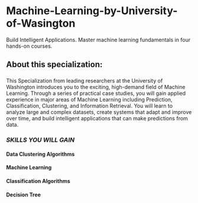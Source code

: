 # Machine-Learning-by-University-of-Wasington
Build Intelligent Applications. Master machine learning fundamentals in four hands-on courses.

## About this specialization:

###
This Specialization from leading researchers at the University of Washington introduces you to the exciting, high-demand field of Machine Learning. Through a series of practical case studies, you will gain applied experience in major areas of Machine Learning including Prediction, Classification, Clustering, and Information Retrieval. You will learn to analyze large and complex datasets, create systems that adapt and improve over time, and build intelligent applications that can make predictions from data.
###

### *SKILLS YOU WILL GAIN*
#### Data Clustering Algorithms
#### Machine Learning
#### Classification Algorithms
#### Decision Tree
